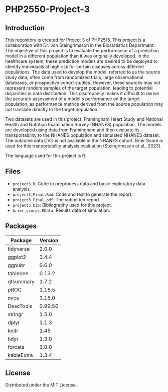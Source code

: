 # PHP2550-Project-3
## Introduction
This repository is created for Project 3 of PHP2515. This project is a collaboration with Dr. Jon Steingrimsson in the Biostatistics Department. The objective of this project is to evaluate the performance of a prediction model in a different population than it was originally developed. In the healthcare system, these prediction models are desired to be deployed to identify individuals at high risk for certain diseases across different populations. The data used to develop the model, referred to as the source study data, often come from randomized trials, large observational databases, or prospective cohort studies. However, these sources may not represent random samples of the target population, leading to potential disparities in data distribution. This discrepancy makes it difficult to derive the accurate assessment of a model's performance on the target population, as performance metrics derived from the source population may not translate directly to the target population.

Two datasets are used in this project: Framingham Heart Study and National Health and Nutrition Examination Survey (NHANES) population. The models are developed using data from Framingham and then evaluate its transportability to the NHANES population and simulated NHANES dataset. The outcome data CVD is not available in the NHANES cohort. Brier Score is used for this tranportability analysis evaluation (Steingrimsson et al., 2023).

The language used for this project is R.

## Files
- `project3.R`: Code to preprocess data and basic exploratory data analysis.
- `project3_Final.Rmd`: Code and text to generate the report.
- `project3_Final.pdf`: The submitted report.
- `project3.bib`: Bibliography used for this project.
- `brier_scores.RData`: Results data of simulation.

## Packages
| Package    | Version  |
|------------|----------|
| tidyverse  | 2.0.0    |
| ggplot2    | 3.4.4    |
| ggpubr     | 0.6.0    |
| tableone   | 0.13.2   |
| gtsummary  | 1.7.2    |
| pROC       | 1.18.5   |
| mice       | 3.16.0   |
| DescTools  | 0.99.50  |
| stringr    | 1.5.0    |
| dplyr      | 1.1.3    |
| knitr      | 1.45     |
| tidyr      | 1.3.0    |
| forcats    | 1.0.0    |
| kableExtra | 1.3.4    |

## License
Distributed under the MIT License. 
